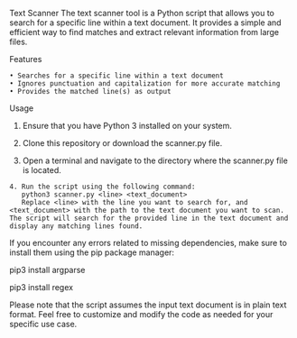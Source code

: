 Text Scanner
The text scanner tool is a Python script that allows you to search for a specific line within a text document. It provides a simple and efficient way to find matches and extract relevant information from large files.



Features
    
    • Searches for a specific line within a text document
    • Ignores punctuation and capitalization for more accurate matching
    • Provides the matched line(s) as output



Usage
   1. Ensure that you have Python 3 installed on your system.
   
   2. Clone this repository or download the scanner.py file.
   3. Open a terminal and navigate to the directory where the scanner.py file is located.
 
    4. Run the script using the following command:
       python3 scanner.py <line> <text_document>
       Replace <line> with the line you want to search for, and <text_document> with the path to the text document you want to scan. The script will search for the provided line in the text document and display any matching lines found.

If you encounter any errors related to missing dependencies, make sure to install them using the pip package manager:

pip3 install argparse

pip3 install regex

Please note that the script assumes the input text document is in plain text format.
Feel free to customize and modify the code as needed for your specific use case.
